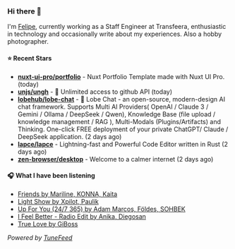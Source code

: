 ### Hi there 👋

I'm [Felipe](https://felipevm.com), currently working as a Staff Engineer at Transfeera, enthusiastic in technology and occasionally write about my experiences. Also a hobby photographer.

#### ⭐ Recent Stars
- **[nuxt-ui-pro/portfolio](https://github.com/nuxt-ui-pro/portfolio)** - Nuxt Portfolio Template made with Nuxt UI Pro. (today)
- **[unjs/ungh](https://github.com/unjs/ungh)** - 🐙 Unlimited access to github API (today)
- **[lobehub/lobe-chat](https://github.com/lobehub/lobe-chat)** - 🤯 Lobe Chat - an open-source, modern-design AI chat framework. Supports Multi AI Providers( OpenAI / Claude 3 / Gemini / Ollama / DeepSeek / Qwen), Knowledge Base (file upload / knowledge management / RAG ), Multi-Modals (Plugins/Artifacts) and Thinking. One-click FREE deployment of your private ChatGPT/ Claude / DeepSeek application. (2 days ago)
- **[lapce/lapce](https://github.com/lapce/lapce)** - Lightning-fast and Powerful Code Editor written in Rust (2 days ago)
- **[zen-browser/desktop](https://github.com/zen-browser/desktop)** - Welcome to a calmer internet (2 days ago)

#### 🎧 What I have been listening
- [Friends by Mariline, KONNA, Kaita](https://open.spotify.com/track/1a6neV3PJg6lZzQjcMFC0j)
- [Light Show by Xpilot, Paulik](https://open.spotify.com/track/3wTHrRBxyfrcPKiDnPyfbQ)
- [Up For You (24/7 365) by Adam Marcos, Földes, SOHBEK](https://open.spotify.com/track/2kcbFULgReiWDn7KF5YX01)
- [I Feel Better - Radio Edit by Anika, Diegosan](https://open.spotify.com/track/5epwlR7XMUhrbpkzvb0ugu)
- [True Love by GiBoss](https://open.spotify.com/track/1pyZ1y2PePOZgkBa2WX4pQ)

_Powered by [TuneFeed](https://tunefeed.app?ref=github.com)_
